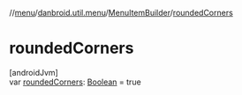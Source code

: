 //[menu](../../../index.md)/[danbroid.util.menu](../index.md)/[MenuItemBuilder](index.md)/[roundedCorners](rounded-corners.md)

# roundedCorners

[androidJvm]\
var [roundedCorners](rounded-corners.md): [Boolean](https://kotlinlang.org/api/latest/jvm/stdlib/kotlin/-boolean/index.html) = true
